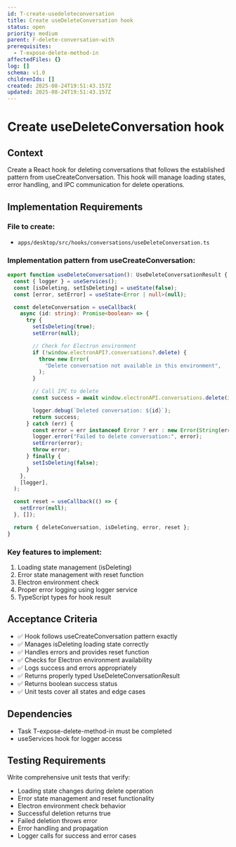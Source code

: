 ```yaml
---
id: T-create-usedeleteconversation
title: Create useDeleteConversation hook
status: open
priority: medium
parent: F-delete-conversation-with
prerequisites:
  - T-expose-delete-method-in
affectedFiles: {}
log: []
schema: v1.0
childrenIds: []
created: 2025-08-24T19:51:43.157Z
updated: 2025-08-24T19:51:43.157Z
---
```


# Create useDeleteConversation hook

## Context

Create a React hook for deleting conversations that follows the established pattern from useCreateConversation. This hook will manage loading states, error handling, and IPC communication for delete operations.

## Implementation Requirements

### File to create:

- `apps/desktop/src/hooks/conversations/useDeleteConversation.ts`

### Implementation pattern from useCreateConversation:

```typescript
export function useDeleteConversation(): UseDeleteConversationResult {
  const { logger } = useServices();
  const [isDeleting, setIsDeleting] = useState(false);
  const [error, setError] = useState<Error | null>(null);

  const deleteConversation = useCallback(
    async (id: string): Promise<boolean> => {
      try {
        setIsDeleting(true);
        setError(null);

        // Check for Electron environment
        if (!window.electronAPI?.conversations?.delete) {
          throw new Error(
            "Delete conversation not available in this environment",
          );
        }

        // Call IPC to delete
        const success = await window.electronAPI.conversations.delete(id);

        logger.debug(`Deleted conversation: ${id}`);
        return success;
      } catch (err) {
        const error = err instanceof Error ? err : new Error(String(err));
        logger.error("Failed to delete conversation:", error);
        setError(error);
        throw error;
      } finally {
        setIsDeleting(false);
      }
    },
    [logger],
  );

  const reset = useCallback(() => {
    setError(null);
  }, []);

  return { deleteConversation, isDeleting, error, reset };
}
```

### Key features to implement:

1. Loading state management (isDeleting)
2. Error state management with reset function
3. Electron environment check
4. Proper error logging using logger service
5. TypeScript types for hook result

## Acceptance Criteria

- ✅ Hook follows useCreateConversation pattern exactly
- ✅ Manages isDeleting loading state correctly
- ✅ Handles errors and provides reset function
- ✅ Checks for Electron environment availability
- ✅ Logs success and errors appropriately
- ✅ Returns properly typed UseDeleteConversationResult
- ✅ Returns boolean success status
- ✅ Unit tests cover all states and edge cases

## Dependencies

- Task T-expose-delete-method-in must be completed
- useServices hook for logger access

## Testing Requirements

Write comprehensive unit tests that verify:

- Loading state changes during delete operation
- Error state management and reset functionality
- Electron environment check behavior
- Successful deletion returns true
- Failed deletion throws error
- Error handling and propagation
- Logger calls for success and error cases
